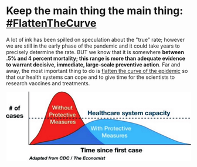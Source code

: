 # Keep the main thing the main thing: [**\#FlattenTheCurve**](https://twitter.com/hashtag/FlattenTheCurve?src=hashtag_click)

A lot of ink has been spilled on speculation about the "true" rate; however we are still in the early phase of the pandemic and it could
take years to precisely determine the rate. BUT we know that it is somewhere **between .5% and 4 percent mortality; this range is more than
adequate evidence to warrant decisive, immediate, large-scale preventive action**. Far and away, the most important thing to do is [flatten the
curve of the epidemic](https://www.economist.com/briefing/2020/02/29/covid-19-is-now-in-50-countries-and-things-will-get-worse)
so that our health systems can cope and to give time for the scientists to research vaccines and treatments.

![](images/en/flatten-the-curve.jpg)
